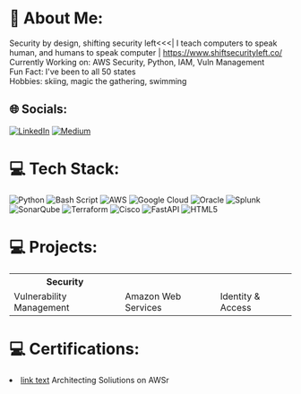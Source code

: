 # 💫 About Me:
Security by design, shifting security left<<<| I teach computers to speak human, and humans to speak computer | https://www.shiftsecurityleft.co/
Currently Working on: AWS Security, Python, IAM, Vuln Management<br>Fun Fact: I've been to all 50 states<br>Hobbies: skiing, magic the gathering, swimming

## 🌐 Socials:
[![LinkedIn](https://img.shields.io/badge/LinkedIn-%230077B5.svg?logo=linkedin&logoColor=white)](https://linkedin.com/in/reginagrogan) [![Medium](https://img.shields.io/badge/Medium-12100E?logo=medium&logoColor=white)](https://medium.com/@reginagrogan) 

# 💻 Tech Stack:
![Python](https://img.shields.io/badge/python-3670A0?style=for-the-badge&logo=python&logoColor=ffdd54) ![Bash Script](https://img.shields.io/badge/bash_script-%23121011.svg?style=for-the-badge&logo=gnu-bash&logoColor=white) ![AWS](https://img.shields.io/badge/AWS-%23FF9900.svg?style=for-the-badge&logo=amazon-aws&logoColor=white) ![Google Cloud](https://img.shields.io/badge/GoogleCloud-%234285F4.svg?style=for-the-badge&logo=google-cloud&logoColor=white) ![Oracle](https://img.shields.io/badge/Oracle-F80000?style=for-the-badge&logo=oracle&logoColor=white) ![Splunk](https://img.shields.io/badge/splunk-%23000000.svg?style=for-the-badge&logo=splunk&logoColor=white) ![SonarQube](https://img.shields.io/badge/SonarQube-black?style=for-the-badge&logo=sonarqube&logoColor=4E9BCD) ![Terraform](https://img.shields.io/badge/terraform-%235835CC.svg?style=for-the-badge&logo=terraform&logoColor=white) ![Cisco](https://img.shields.io/badge/cisco-%23049fd9.svg?style=for-the-badge&logo=cisco&logoColor=black) ![FastAPI](https://img.shields.io/badge/FastAPI-005571?style=for-the-badge&logo=fastapi) ![HTML5](https://img.shields.io/badge/html5-%23E34F26.svg?style=for-the-badge&logo=html5&logoColor=white)

# 💻 Projects: 
 <table>
  <tr>
    <th>Security</th>
  </tr>
  <tr>
    <td>Vulnerability Management</td>
    <td>Amazon Web Services</td>
    <td>Identity & Access</td>
  </tr>
</table> 

# 💻 Certifications:
<li><a href="https://reginaawsbucket.s3.us-east-2.amazonaws.com/Architecting_On_AWS_ReginaRMRMU38WB7B8.pdf?X-Amz-Algorithm=AWS4-HMAC-SHA256&X-Amz-Content-Sha256=UNSIGNED-PAYLOAD&X-Amz-Credential=ASIARZ5BNCP2UKW2FT23%2F20241115%2Fus-east-2%2Fs3%2Faws4_request&X-Amz-Date=20241115T023705Z&X-Amz-Expires=300&X-Amz-Security-Token=IQoJb3JpZ2luX2VjEHMaCXVzLWVhc3QtMiJHMEUCIQDV5zKtzqXb7SX0WNKg6GdQUl3kmYwhk%2FulhDraFB1EywIgQnl9v1Py9frBUJIAR9vAJ6SfUZnsyQJM6QN3VCYaltQq8QII%2FP%2F%2F%2F%2F%2F%2F%2F%2F%2F%2FARAAGgwxMjQzNTU2NzkyMjEiDH%2B3EIMoG07CXINBwSrFAui38gThc0Flfhej2XLAnqYgIRpgJAQY7tnxNEwtGP0S6O%2BbJuTiGq7HPYKA%2FkHetG3ofL3ewoY6zH%2F23Qy%2F%2FmmKp0m%2FyNZn6LL2Wkk%2F1DYTS4lcEotD2NJlW0sZUuIddKkkTn1Ur6i7zPU2QwrWO789M%2BYqxEwYHpgFx52hzUWqIVjqwxIHLTfcgAS%2BZl9q1mhVoIY0l4DchoEe5W%2FaN1ujWNMJ1bmQreDATUEUD7JLwwWqAohQZCDiARzB08zy9b9CkADFu0DbnA93oPKxaVpxVN%2BB%2Fr%2FJQWqRB3cn44Pu5dfe%2Bc99QOhWpQp0fQHKddURv00xW1jdBEFjuZolrZ7plkBz9tXtw9XoOfI4C0%2BbP8liOGw8rkWm8fWsp3%2FfHd%2FoPdDfl7g8EJzgOyxyDGGA33AOPc1M0o4lMH8doxzourjBMyAwsufauQY6swIXch%2FcJAlBjMExKMpmKIqOa2Iz6wLmdvsA29Hpz41UrTWOlgYBNxQIZcGPdOVAJLjtQ7jhwFU1SC7lkRVhRk3fDq3fmPPnLw9Nk0P%2FalS5pmwCaeJzA6q0Jl3VyD%2BO%2FverAFE%2Bs6k6lsh1QTi2iPIxydCpVy6YKFtcyi2%2FfRQkevlvEqI8of8g%2BdjX%2FH%2BkHhQsYTQFWxDMV6DDLemhE3bQbz2uG3mUIHx37LEo7r%2BCVyGkck2zBwp7x3nrX02TYJHVaCjTnn2kkjOPFx9sWweID%2Bdft31eq5fb3XYBtMosSv%2BaWrKQm3XyxhtkmjryIwhzXDUErfbfiwvvRyqhI%2F55w71D1tmApw13fvs2AzKyQcO98aEEYTBfzYO3R13sxc7pYatRYOjGE8ZZUiB9NpqxVR0r&X-Amz-Signature=5e2f6d95217439af8e26f38c07ef85ce85ac6c14ebf9205353f94bb92309fe87&X-Amz-SignedHeaders=host&response-content-disposition=inline">link text</a>
Architecting Soliutions on AWSr</li>

